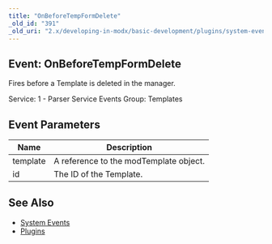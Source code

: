 ```yaml
---
title: "OnBeforeTempFormDelete"
_old_id: "391"
_old_uri: "2.x/developing-in-modx/basic-development/plugins/system-events/onbeforetempformdelete"
---
```


## Event: OnBeforeTempFormDelete

Fires before a Template is deleted in the manager.

Service: 1 - Parser Service Events 
Group: Templates

## Event Parameters

| Name     | Description                            |
| -------- | -------------------------------------- |
| template | A reference to the modTemplate object. |
| id       | The ID of the Template.                |

## See Also

- [System Events](developing-in-modx/basic-development/plugins/system-events "System Events")
- [Plugins](developing-in-modx/basic-development/plugins "Plugins")